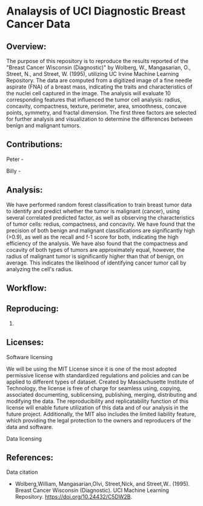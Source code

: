 # Analaysis of UCI Diagnostic Breast Cancer Data

## **Overview:**
The purpose of this repository is to reproduce the results reported of the "Breast Cancer Wisconsin (Diagnostic)" by Wolberg, W., Mangasarian, O., Street, N., and Street, W. (1995), utilizing UC Irvine Machine Learning Repository. The data are computed from a digitized image of a fine needle aspirate (FNA) of a breast mass, indicating the traits and characteristics of the nuclei cell captured in the image. The analysis will evaluate 10 corresponding features that influenced the tumor cell analysis: radius, concavity, compactness, texture, perimeter, area, smoothness, concave points, symmetry, and fractal dimension. The first three factors are selected for further analysis and visualization to determine the differences between benign and malignant tumors.

## **Contributions:**
Peter - 

Billy - 

## **Analysis:**

We have performed random forest classification to train breast tumor data to identify and predict whether the tumor is malignant (cancer), using several correlated predicted factor, as well as observing the characteristics of tumor cells: redius, compactness, and concavity. We have found that the precision of both benign and malignant classifications are significantly high (>0.9), as well as the recall and f-1 score for both, indicating the high efficiency of the analysis. We have also found that the compactness and cocavity of both types of tumors are approximately equal, however, the radius of malignant tumor is significantly higher than that of benign, on average. This indicates the likelihood of identifying cancer tumor call by analyzing the cell's radius.

## **Workflow:**


## **Reproducing:**

1. 

## **Licenses:**

Software licensing

We will be using the MIT License since it is one of the most adopted permissive license with standardized regulations and policies and can be applied to different types of dataset. Created by Massachusette Institute of Technology, the license is free of charge for seamless using, copying, associated documenting, sublicensing, publishing, merging, distributing and modifying the data. The reproducibility and replicatability function of this license will enable future utilization of this data and of our analysis in the future project. Additionally, the MIT also includes the limited liability feature, which providing the legal protection to the owners and reproducers of the data and software.

Data licensing

## **References:**

Data citation
- Wolberg,William, Mangasarian,Olvi, Street,Nick, and Street,W.. (1995). Breast Cancer Wisconsin (Diagnostic). UCI Machine Learning Repository. https://doi.org/10.24432/C5DW2B.

